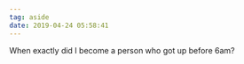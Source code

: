 ```yaml
---
tag: aside
date: 2019-04-24 05:58:41
---
```

When exactly did I become a person who got up before 6am?